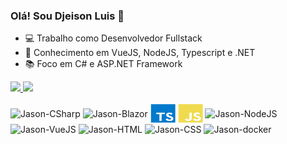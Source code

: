 ### Olá! Sou Djeison Luis 👋
- 💻 Trabalho como Desenvolvedor Fullstack
- 🧠 Conhecimento em VueJS, NodeJS, Typescript e .NET
- 📚 Foco em C# e ASP.NET Framework

<div>
    <a href="https://github.com/JasonLuis">
        <img height="180em"
            src="https://github-readme-stats.vercel.app/api?username=JasonLuis&show_icons=true&theme=vue-dark" />
        <img height="180em"
            src="https://github-readme-stats.vercel.app/api/top-langs/?username=JasonLuis&layout=compact&langs_count=9&theme=vue-dark" />
    </a>
</div>

<div style="display: inline_block"><br>
    <img align="center" alt="Jason-CSharp" height="30" width="40"
        src="https://cdn.jsdelivr.net/gh/devicons/devicon/icons/csharp/csharp-original.svg">
    <img align="center" alt="Jason-Blazor" height="30" width="40"
        src="https://cdn.jsdelivr.net/gh/devicons/devicon/icons/blazor/blazor-original.svg">
    <img align="center" alt="Jason-Ts" height="30" width="40"
        src="https://raw.githubusercontent.com/devicons/devicon/master/icons/typescript/typescript-plain.svg">
    <img align="center" alt="Jason-Js" height="30" width="40"
        src="https://raw.githubusercontent.com/devicons/devicon/master/icons/javascript/javascript-plain.svg">
    <img align="center" alt="Jason-NodeJS" height="30" width="40"
        src="https://cdn.jsdelivr.net/gh/devicons/devicon/icons/nodejs/nodejs-original.svg">
    <img align="center" alt="Jason-VueJS" height="30" width="40"
        src="https://cdn.jsdelivr.net/gh/devicons/devicon/icons/vuejs/vuejs-original.svg">
    <img align="center" alt="Jason-HTML" height="30" width="40"
        src="https://cdn.jsdelivr.net/gh/devicons/devicon/icons/html5/html5-original.svg">
    <img align="center" alt="Jason-CSS" height="30" width="40"
        src="https://cdn.jsdelivr.net/gh/devicons/devicon/icons/css3/css3-original.svg">
    <!--<img align="center" alt="Jason-Java" height="30" width="40"
        src="https://cdn.jsdelivr.net/gh/devicons/devicon/icons/java/java-original.svg">
    <img align="center" alt="Jason-Spring" height="30" width="40"
        src="https://cdn.jsdelivr.net/gh/devicons/devicon/icons/spring/spring-original.svg">-->
    <!--<img align="center" alt="Jason-Python" height="30" width="40"
        src="https://cdn.jsdelivr.net/gh/devicons/devicon/icons/python/python-original.svg">-->
    <!--<img align="center" alt="Jason-Flutter" height="30" width="40"
        src="https://cdn.jsdelivr.net/gh/devicons/devicon/icons/flutter/flutter-original.svg">-->
    <!--<img align="center" alt="Jason-Kotlin" height="30" width="40"
        src="https://cdn.jsdelivr.net/gh/devicons/devicon/icons/kotlin/kotlin-original.svg">-->
    <!--<img align="center" alt="Jason-Swift" height="30" width="40"
        src="https://cdn.jsdelivr.net/gh/devicons/devicon/icons/swift/swift-original.svg">-->
    <img align="center" alt="Jason-docker" height="40" width="50"
        src="https://cdn.jsdelivr.net/gh/devicons/devicon/icons/docker/docker-original.svg">
</div>

